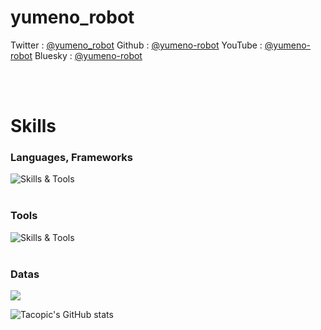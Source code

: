 


# yumeno_robot
Twitter : [@yumeno_robot](https://twitter.com/yumeno_robot) 
Github : [@yumeno-robot](https://github.com/yumeno-robot) 
YouTube : [@yumeno-robot](https://www.youtube.com/@yumeno-robot) 
Bluesky : [@yumeno-robot](https://bsky.app/profile/yumeno-robot.bsky.social) 


<br /><br />

# Skills
<table>

### Languages, Frameworks
![Skills & Tools](https://skillicons.dev/icons?i=arduino,c,cpp,cs,py,html,css,js,raspberrypi)
 <br /><br />

### Tools
![Skills & Tools](https://skillicons.dev/icons?i=vscode,unity,github,discord,git,ai,twitter,gmail)
 <br /><br />


### Datas
![](https://github-readme-stats.vercel.app/api/top-langs?username=yumeno-robot&show_icons=true&locale=en&layout=compact)

![Tacopic's GitHub stats](https://github-readme-stats.vercel.app/api?username=yumeno-robot&show_icons=true&theme=vue-dark)   
</table>
 
